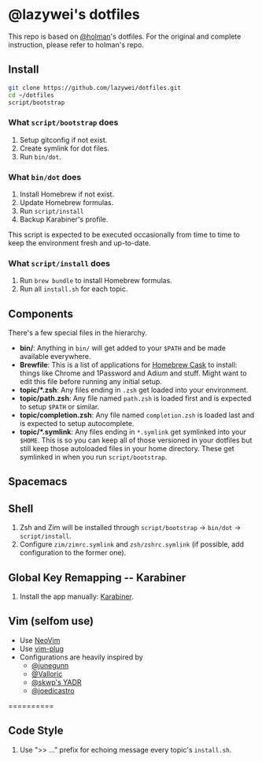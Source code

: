 @lazywei's dotfiles
==========

This repo is based on [@holman](https://github.com/holman/dotfiles)'s dotfiles. For the original and complete instruction, please refer to holman's repo.

## Install

```sh
git clone https://github.com/lazywei/dotfiles.git
cd ~/dotfiles
script/bootstrap
```

### What `script/bootstrap` does

1. Setup gitconfig if not exist.
2. Create symlink for dot files.
3. Run `bin/dot`. 

### What `bin/dot` does

1. Install Homebrew if not exist.
2. Update Homebrew formulas.
3. Run `script/install`
4. Backup Karabiner's profile.

This script is expected to be executed occasionally from time to time to keep the environment fresh and up-to-date.

### What `script/install` does

1. Run `brew bundle` to install Homebrew formulas.
2. Run all `install.sh` for each topic.

## Components

There's a few special files in the hierarchy.

- **bin/**: Anything in `bin/` will get added to your `$PATH` and be made
  available everywhere.
- **Brewfile**: This is a list of applications for [Homebrew Cask](http://caskroom.io) to install: things like Chrome and 1Password and Adium and stuff. Might want to edit this file before running any initial setup.
- **topic/\*.zsh**: Any files ending in `.zsh` get loaded into your
  environment.
- **topic/path.zsh**: Any file named `path.zsh` is loaded first and is
  expected to setup `$PATH` or similar.
- **topic/completion.zsh**: Any file named `completion.zsh` is loaded
  last and is expected to setup autocomplete.
- **topic/\*.symlink**: Any files ending in `*.symlink` get symlinked into
  your `$HOME`. This is so you can keep all of those versioned in your dotfiles
  but still keep those autoloaded files in your home directory. These get
  symlinked in when you run `script/bootstrap`.

## Spacemacs



## Shell

1. Zsh and Zim will be installed through `script/bootstrap` -> `bin/dot` -> `script/install`.
2. Configure `zim/zimrc.symlink` and `zsh/zshrc.symlink` (if possible, add configuration to the former one).


## Global Key Remapping -- Karabiner

1. Install the app manually: [Karabiner](https://pqrs.org/osx/karabiner/index.html.en).

## Vim (selfom use)

- Use [NeoVim](https://github.com/neovim/neovim)
- Use [vim-plug](https://github.com/junegunn/vim-plug)
- Configurations are heavily inspired by
  - [@junegunn](https://github.com/junegunn/dotfiles/blob/master/vimrc)
  - [@Valloric](https://github.com/Valloric/dotfiles/blob/master/vim/vimrc.vim)
  - [@skwp's YADR](https://github.com/skwp/dotfiles/blob/master/vimrc)
  - [@joedicastro](https://github.com/joedicastro/dotfiles/blob/master/vim/vimrc)


==========

## Code Style

1. Use ">> ..." prefix for echoing message every topic's `install.sh`.

